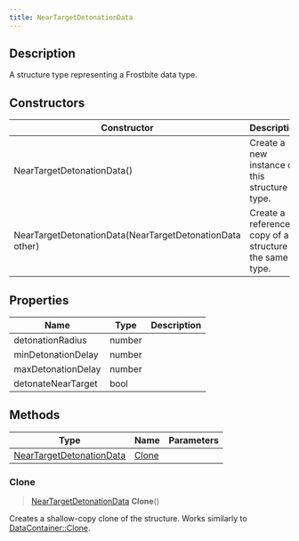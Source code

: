 ```yaml
---
title: NearTargetDetonationData
---
```

## Description

A structure type representing a Frostbite data type.

## Constructors

| Constructor                                              | Description                                              |
| -------------------------------------------------------- | -------------------------------------------------------- |
| NearTargetDetonationData()                               | Create a new instance of this structure type.            |
| NearTargetDetonationData(NearTargetDetonationData other) | Create a reference copy of a structure of the same type. |

## Properties

| Name               | Type   | Description |
| ------------------ | ------ | ----------- |
| detonationRadius   | number |             |
| minDetonationDelay | number |             |
| maxDetonationDelay | number |             |
| detonateNearTarget | bool   |             |

## Methods

| Type                                                 | Name            | Parameters |
| ---------------------------------------------------- | --------------- | ---------- |
| [NearTargetDetonationData](/vext/ref/fb/neartargetdetonationdata/) | [Clone](#clone) |            |

### Clone

> [NearTargetDetonationData](/vext/ref/fb/neartargetdetonationdata/) **Clone**()

Creates a shallow-copy clone of the structure. Works similarly to [DataContainer::Clone](/vext/ref/shared/class/datacontainer#clone).
